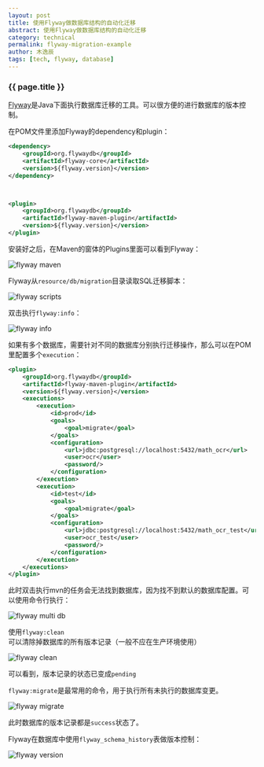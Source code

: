 ```yaml
---
layout: post
title: 使用Flyway做数据库结构的自动化迁移
abstract: 使用Flyway做数据库结构的自动化迁移
category: technical
permalink: flyway-migration-example
author: 木逸辰
tags: [tech, flyway, database]
---
```


### {{ page.title }}


[Flyway](https://flywaydb.org/)是Java下面执行数据库迁移的工具。可以很方便的进行数据库的版本控制。

在POM文件里添加Flyway的dependency和plugin：

```xml
<dependency>
    <groupId>org.flywaydb</groupId>
    <artifactId>flyway-core</artifactId>
    <version>${flyway.version}</version>
</dependency>



<plugin>
    <groupId>org.flywaydb</groupId>
    <artifactId>flyway-maven-plugin</artifactId>
    <version>${flyway.version}</version>
</plugin>
```

安装好之后，在Maven的窗体的Plugins里面可以看到Flyway：

![flyway maven](/assets/images/2019-10-01-flyway-mvn.jpg)

Flyway从`resource/db/migration`目录读取SQL迁移脚本：

![flyway scripts](/assets/images/2019-10-01-flyway-scripts.jpg)

双击执行`flyway:info`：

![flyway info](/assets/images/2019-10-01-flyway-info.jpg)

如果有多个数据库，需要针对不同的数据库分别执行迁移操作，那么可以在POM里配置多个`execution`：

```xml
<plugin>
    <groupId>org.flywaydb</groupId>
    <artifactId>flyway-maven-plugin</artifactId>
    <version>${flyway.version}</version>
    <executions>
        <execution>
            <id>prod</id>
            <goals>
                <goal>migrate</goal>
            </goals>
            <configuration>
                <url>jdbc:postgresql://localhost:5432/math_ocr</url>
                <user>ocr</user>
                <password/>
            </configuration>
        </execution>
        <execution>
            <id>test</id>
            <goals>
                <goal>migrate</goal>
            </goals>
            <configuration>
                <url>jdbc:postgresql://localhost:5432/math_ocr_test</url>
                <user>ocr_test</user>
                <password/>
            </configuration>
        </execution>
    </executions>
</plugin>
```

此时双击执行mvn的任务会无法找到数据库，因为找不到默认的数据库配置。可以使用命令行执行：

![flyway multi db](/assets/images/2019-10-01-flyway-multi-db.jpg)

使用`flyway:clean`可以清除掉数据库的所有版本记录（一般不应在生产环境使用）

![flyway clean](/assets/images/2019-10-01-flyway-clean.jpg)

可以看到，版本记录的状态已变成`pending`

`flyway:migrate`是最常用的命令，用于执行所有未执行的数据库变更。

![flyway migrate](/assets/images/2019-10-01-flyway-migrate.jpg)

此时数据库的版本记录都是`success`状态了。

Flyway在数据库中使用`flyway_schema_history`表做版本控制：

![flyway version](/assets/images/2019-10-01-flyway-version.jpg)
